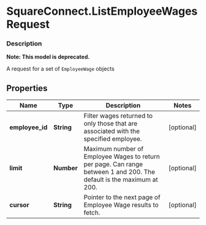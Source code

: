 # SquareConnect.ListEmployeeWagesRequest

### Description
**Note: This model is deprecated.**

A request for a set of `EmployeeWage` objects

## Properties
Name | Type | Description | Notes
------------ | ------------- | ------------- | -------------
**employee_id** | **String** | Filter wages returned to only those that are associated with the specified employee. | [optional] 
**limit** | **Number** | Maximum number of Employee Wages to return per page. Can range between 1 and 200. The default is the maximum at 200. | [optional] 
**cursor** | **String** | Pointer to the next page of Employee Wage results to fetch. | [optional] 



